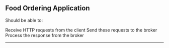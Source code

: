 ## Food Ordering Application

Should be able to:

Receive HTTP requests from the client
Send these requests to the broker
Process the response from the broker

---

